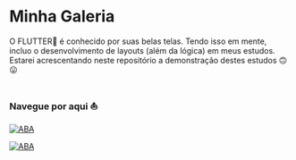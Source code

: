 # Minha Galeria
O FLUTTER💙 é conhecido por suas belas telas. Tendo isso em mente, incluo o desenvolvimento de layouts (além da lógica) em meus estudos. Estarei acrescentando neste repositório a demonstração destes estudos 🙃😛

#
### Navegue por aqui ⛵️

[![ABA](https://img.shields.io/badge/Telas%20-%23323330.svg?&style=for-the-badge&logo=perfil&logoColor=black&color=8f2d56)](https://github.com/VinniciusJesus/flutter_ui_galeria/blob/main/TELAS.md)

[![ABA](https://img.shields.io/badge/Animacoes%20-%23323330.svg?&style=for-the-badge&logo=perfil&logoColor=black&color=8f2d56)](https://github.com/VinniciusJesus/flutter_ui_galeria/blob/main/TELAS.md)
#
